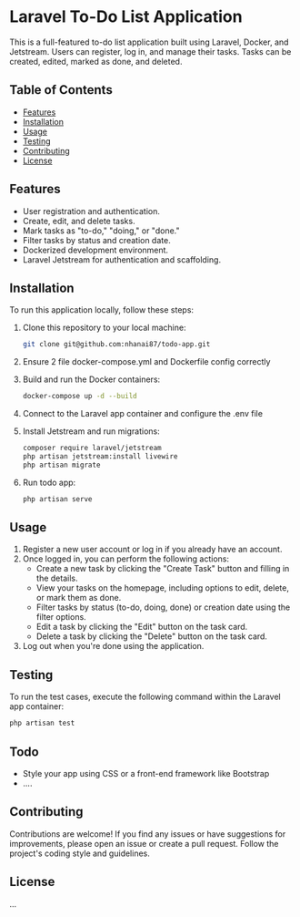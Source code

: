 # Laravel To-Do List Application


This is a full-featured to-do list application built using Laravel, Docker, and Jetstream. Users can register, log in, and manage their tasks. Tasks can be created, edited, marked as done, and deleted.

## Table of Contents

- [Features](#features)
- [Installation](#installation)
- [Usage](#usage)
- [Testing](#testing)
- [Contributing](#contributing)
- [License](#license)

## Features

- User registration and authentication.
- Create, edit, and delete tasks.
- Mark tasks as "to-do," "doing," or "done."
- Filter tasks by status and creation date.
- Dockerized development environment.
- Laravel Jetstream for authentication and scaffolding.

## Installation

To run this application locally, follow these steps:

1. Clone this repository to your local machine:

   ```bash
   git clone git@github.com:nhanai87/todo-app.git

2. Ensure 2 file docker-compose.yml and Dockerfile config correctly
3. Build and run the Docker containers:
   
   ```bash
   docker-compose up -d --build
4. Connect to the Laravel app container and configure the .env file
5. Install Jetstream and run migrations:
   
   ```bash
   composer require laravel/jetstream
   php artisan jetstream:install livewire
   php artisan migrate
   
6. Run todo app:
   
   ```bash
   php artisan serve
   
## Usage

1. Register a new user account or log in if you already have an account.
2. Once logged in, you can perform the following actions:
   - Create a new task by clicking the "Create Task" button and filling in the details.
   - View your tasks on the homepage, including options to edit, delete, or mark them as done.
   - Filter tasks by status (to-do, doing, done) or creation date using the filter options.
   - Edit a task by clicking the "Edit" button on the task card.
   - Delete a task by clicking the "Delete" button on the task card.
3. Log out when you're done using the application.

## Testing
To run the test cases, execute the following command within the Laravel app container:
   ```bash
   php artisan test
   ```
## Todo
 - Style your app using CSS or a front-end framework like Bootstrap
 - ....
## Contributing
Contributions are welcome! If you find any issues or have suggestions for improvements, please open an issue or create a pull request. Follow the project's coding style and guidelines.

## License
...

